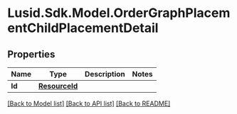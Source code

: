 # Lusid.Sdk.Model.OrderGraphPlacementChildPlacementDetail

## Properties

Name | Type | Description | Notes
------------ | ------------- | ------------- | -------------
**Id** | [**ResourceId**](ResourceId.md) |  | 

[[Back to Model list]](../README.md#documentation-for-models) [[Back to API list]](../README.md#documentation-for-api-endpoints) [[Back to README]](../README.md)

